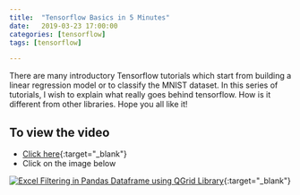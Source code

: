 ```yaml
---
title:  "Tensorflow Basics in 5 Minutes"
date:   2019-03-23 17:00:00
categories: [tensorflow]
tags: [tensorflow]

---
```


There are many introductory Tensorflow tutorials which start from building a linear regression model or to classify the MNIST dataset. In this series of tutorials, I wish to explain what really goes behind tensorflow. How is it different from other libraries. Hope you all like it!


## To view the video
* [Click here](https://youtu.be/ICl3EbL85IQ){:target="_blank"}
* Click on the image below

[![Excel Filtering in Pandas Dataframe using QGrid Library](http://img.youtube.com/vi/ICl3EbL85IQ/0.jpg)](http://www.youtube.com/watch?v=ICl3EbL85IQ){:target="_blank"}